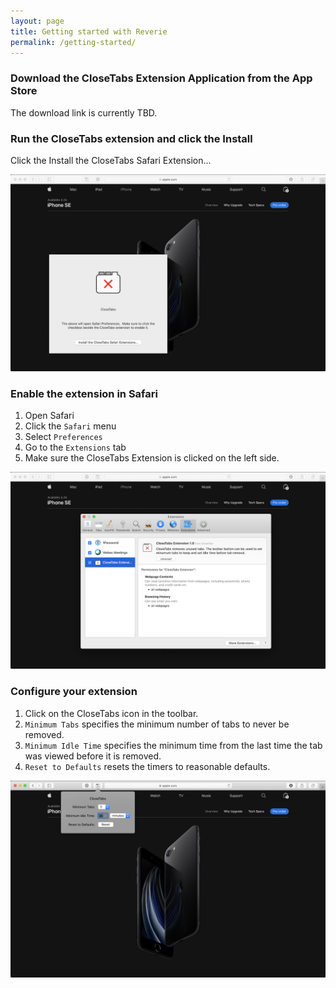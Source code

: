 ```yaml
---
layout: page
title: Getting started with Reverie
permalink: /getting-started/
---
```


### Download the CloseTabs Extension Application from the App Store

The download link is currently TBD.

### Run the CloseTabs extension and click the Install

Click the Install the CloseTabs Safari Extension...

![image](../images/installation-screenshot.png)

### Enable the extension in Safari

1. Open Safari
1. Click the `Safari` menu
1. Select `Preferences`
1. Go to the `Extensions` tab
1. Make sure the CloseTabs Extension is clicked on the left side.

![image](../images/extensions-screenshot.png)

### Configure your extension

1. Click on the CloseTabs icon in the toolbar.
1. `Minimum Tabs` specifies the minimum number of tabs to never be removed.
1. `Minimum Idle Time` specifies the minimum time from the last time the tab was viewed before it is removed.
1. `Reset to Defaults` resets the timers to reasonable defaults.

![image](../images/options-screenshot.png)

